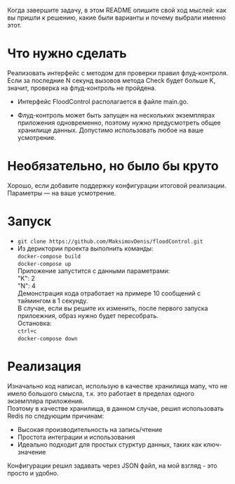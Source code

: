 Когда завершите задачу, в этом README опишите свой ход мыслей: как вы пришли к решению, какие были варианты и почему выбрали именно этот. 

# Что нужно сделать

Реализовать интерфейс с методом для проверки правил флуд-контроля. Если за последние N секунд вызовов метода Check будет больше K, значит, проверка на флуд-контроль не пройдена.

- Интерфейс FloodControl располагается в файле main.go.

- Флуд-контроль может быть запущен на нескольких экземплярах приложения одновременно, поэтому нужно предусмотреть общее хранилище данных. Допустимо использовать любое на ваше усмотрение. 

# Необязательно, но было бы круто

Хорошо, если добавите поддержку конфигурации итоговой реализации. Параметры — на ваше усмотрение.

# Запуск  
- `git clone https://github.com/MaksimovDenis/floodControl.git`  
- Из дериктории проекта выполнить команды:   
`docker-compose build`  
`docker-compose up`  
Приложение запустится с данными параметрами:    
    "K": 2  
    "N": 4   
Демонстрация кода отработает на примере 10 сообщений с таймингом в 1 секунду.  
В случае, если вы решите их изменить, после первого запуска прилоежния, образ нужно будет пересобрать.   
Остановка:  
`ctrl+c`    
`docker-compose down`    

# Реализация   
 Изначально код написал, использую в качестве хранилища мапу, что не имело большого смысла, т.к. это работает в пределах одного экземпляра приложения.      
 Поэтому в качестве хранилища, в данном случае, решил использовать Redis по следующим причинам:   
  - Высокая производительность на запись/чтение  
  - Простота интеграции и использования  
  - Идеально подходит для простых стурктур данных, таких как ключ-значение   

Конфигурации решил задавать через JSON файл, на мой взгляд - это просто и удобно. 